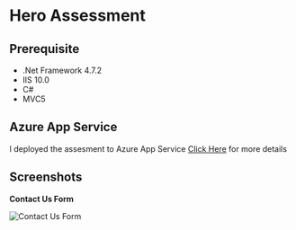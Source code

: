 # Hero Assessment

## Prerequisite

* .Net Framework 4.7.2
* IIS 10.0
* C#
* MVC5

## Azure App Service

I deployed the assesment to Azure App Service [Click Here](https://hero-assessment.azurewebsites.net/Home/ContactUs) for more details

## Screenshots

**Contact Us Form**

![Contact Us Form](//images.ctfassets.net/vuq1j8ipojf9/2PvLfTKTyq5zmqCqPh8K0k/989a0d443d980d5f1cad40d68c510143/Screen_Shot_2021-07-15_at_6.11.19_PM.png?h=550)



